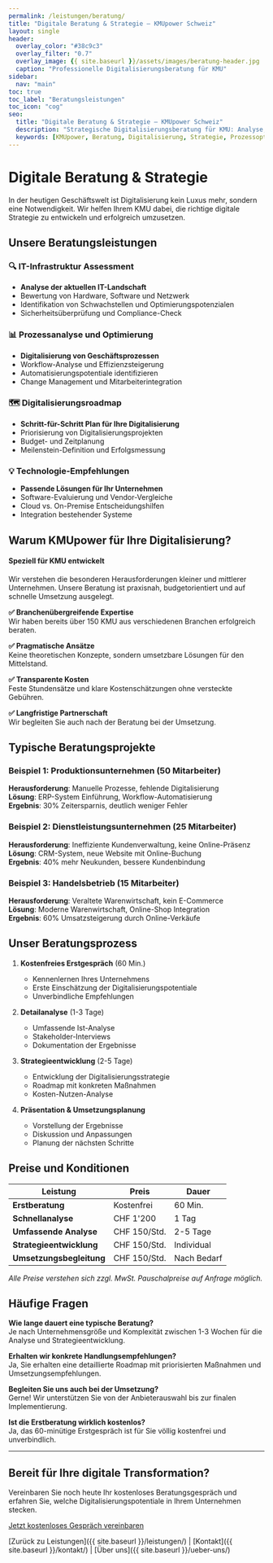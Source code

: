 ```yaml
---
permalink: /leistungen/beratung/
title: "Digitale Beratung & Strategie – KMUpower Schweiz"
layout: single
header:
  overlay_color: "#38c9c3"
  overlay_filter: "0.7"
  overlay_image: {{ site.baseurl }}/assets/images/beratung-header.jpg
  caption: "Professionelle Digitalisierungsberatung für KMU"
sidebar:
  nav: "main"
toc: true
toc_label: "Beratungsleistungen"
toc_icon: "cog"
seo:
  title: "Digitale Beratung & Strategie – KMUpower Schweiz"
  description: "Strategische Digitalisierungsberatung für KMU: Analyse, Roadmap, Prozessoptimierung, Technologie-Empfehlung."
  keywords: [KMUpower, Beratung, Digitalisierung, Strategie, Prozessoptimierung, KMU, Schweiz]
---
```


# Digitale Beratung & Strategie

<script type="application/ld+json">
{
  "@context": "https://schema.org",
  "@type": "Service",
  "provider": {
    "@type": "Organization",
    "name": "KMUpower GmbH",
    "url": "https://kmupower.ch{{ site.baseurl }}/leistungen/beratung/"
  },
  "serviceType": "Digitalisierungsberatung, Strategie, Prozessoptimierung",
  "areaServed": "CH"
}
</script>

In der heutigen Geschäftswelt ist Digitalisierung kein Luxus mehr, sondern eine Notwendigkeit. Wir helfen Ihrem KMU dabei, die richtige digitale Strategie zu entwickeln und erfolgreich umzusetzen.

## Unsere Beratungsleistungen

### 🔍 IT-Infrastruktur Assessment
- **Analyse der aktuellen IT-Landschaft**
- Bewertung von Hardware, Software und Netzwerk
- Identifikation von Schwachstellen und Optimierungspotenzialen
- Sicherheitsüberprüfung und Compliance-Check

### 📊 Prozessanalyse und Optimierung
- **Digitalisierung von Geschäftsprozessen**
- Workflow-Analyse und Effizienzsteigerung
- Automatisierungspotentiale identifizieren
- Change Management und Mitarbeiterintegration

### 🗺️ Digitalisierungsroadmap
- **Schritt-für-Schritt Plan für Ihre Digitalisierung**
- Priorisierung von Digitalisierungsprojekten
- Budget- und Zeitplanung
- Meilenstein-Definition und Erfolgsmessung

### 💡 Technologie-Empfehlungen
- **Passende Lösungen für Ihr Unternehmen**
- Software-Evaluierung und Vendor-Vergleiche
- Cloud vs. On-Premise Entscheidungshilfen
- Integration bestehender Systeme

## Warum KMUpower für Ihre Digitalisierung?

<div class="notice--info">
<h4>Speziell für KMU entwickelt</h4>
<p>Wir verstehen die besonderen Herausforderungen kleiner und mittlerer Unternehmen. Unsere Beratung ist praxisnah, budgetorientiert und auf schnelle Umsetzung ausgelegt.</p>
</div>

**✅ Branchenübergreifende Expertise**  
Wir haben bereits über 150 KMU aus verschiedenen Branchen erfolgreich beraten.

**✅ Pragmatische Ansätze**  
Keine theoretischen Konzepte, sondern umsetzbare Lösungen für den Mittelstand.

**✅ Transparente Kosten**  
Feste Stundensätze und klare Kostenschätzungen ohne versteckte Gebühren.

**✅ Langfristige Partnerschaft**  
Wir begleiten Sie auch nach der Beratung bei der Umsetzung.

## Typische Beratungsprojekte

### Beispiel 1: Produktionsunternehmen (50 Mitarbeiter)
**Herausforderung**: Manuelle Prozesse, fehlende Digitalisierung  
**Lösung**: ERP-System Einführung, Workflow-Automatisierung  
**Ergebnis**: 30% Zeitersparnis, deutlich weniger Fehler

### Beispiel 2: Dienstleistungsunternehmen (25 Mitarbeiter)
**Herausforderung**: Ineffiziente Kundenverwaltung, keine Online-Präsenz  
**Lösung**: CRM-System, neue Website mit Online-Buchung  
**Ergebnis**: 40% mehr Neukunden, bessere Kundenbindung

### Beispiel 3: Handelsbetrieb (15 Mitarbeiter)
**Herausforderung**: Veraltete Warenwirtschaft, kein E-Commerce  
**Lösung**: Moderne Warenwirtschaft, Online-Shop Integration  
**Ergebnis**: 60% Umsatzsteigerung durch Online-Verkäufe

## Unser Beratungsprozess

1. **Kostenfreies Erstgespräch** (60 Min.)
   - Kennenlernen Ihres Unternehmens
   - Erste Einschätzung der Digitalisierungspotentiale
   - Unverbindliche Empfehlungen

2. **Detailanalyse** (1-3 Tage)
   - Umfassende Ist-Analyse
   - Stakeholder-Interviews
   - Dokumentation der Ergebnisse

3. **Strategieentwicklung** (2-5 Tage)
   - Entwicklung der Digitalisierungsstrategie
   - Roadmap mit konkreten Maßnahmen
   - Kosten-Nutzen-Analyse

4. **Präsentation & Umsetzungsplanung**
   - Vorstellung der Ergebnisse
   - Diskussion und Anpassungen
   - Planung der nächsten Schritte

## Preise und Konditionen

| Leistung | Preis | Dauer |
|----------|-------|-------|
| **Erstberatung** | Kostenfrei | 60 Min. |
| **Schnellanalyse** | CHF 1'200 | 1 Tag |
| **Umfassende Analyse** | CHF 150/Std. | 2-5 Tage |
| **Strategieentwicklung** | CHF 150/Std. | Individual |
| **Umsetzungsbegleitung** | CHF 150/Std. | Nach Bedarf |

*Alle Preise verstehen sich zzgl. MwSt. Pauschalpreise auf Anfrage möglich.*

## Häufige Fragen

**Wie lange dauert eine typische Beratung?**  
Je nach Unternehmensgröße und Komplexität zwischen 1-3 Wochen für die Analyse und Strategieentwicklung.

**Erhalten wir konkrete Handlungsempfehlungen?**  
Ja, Sie erhalten eine detaillierte Roadmap mit priorisierten Maßnahmen und Umsetzungsempfehlungen.

**Begleiten Sie uns auch bei der Umsetzung?**  
Gerne! Wir unterstützen Sie von der Anbieterauswahl bis zur finalen Implementierung.

**Ist die Erstberatung wirklich kostenlos?**  
Ja, das 60-minütige Erstgespräch ist für Sie völlig kostenfrei und unverbindlich.

---

<div class="cta-section">
  <h2>Bereit für Ihre digitale Transformation?</h2>
  <p>Vereinbaren Sie noch heute Ihr kostenloses Beratungsgespräch und erfahren Sie, welche Digitalisierungspotentiale in Ihrem Unternehmen stecken.</p>
  <p><a href="/kontakt/" class="btn btn--success btn--large" aria-label="Jetzt kostenloses Gespräch vereinbaren">Jetzt kostenloses Gespräch vereinbaren</a></p>
</div>

[Zurück zu Leistungen]({{ site.baseurl }}/leistungen/) | [Kontakt]({{ site.baseurl }}/kontakt/) | [Über uns]({{ site.baseurl }}/ueber-uns/)
